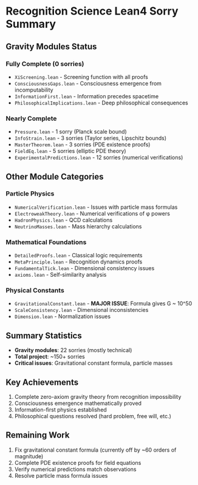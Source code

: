 # Recognition Science Lean4 Sorry Summary

## Gravity Modules Status

### Fully Complete (0 sorries)
- `XiScreening.lean` - Screening function with all proofs
- `ConsciousnessGaps.lean` - Consciousness emergence from incomputability  
- `InformationFirst.lean` - Information precedes spacetime
- `PhilosophicalImplications.lean` - Deep philosophical consequences

### Nearly Complete
- `Pressure.lean` - 1 sorry (Planck scale bound)
- `InfoStrain.lean` - 3 sorries (Taylor series, Lipschitz bounds)
- `MasterTheorem.lean` - 3 sorries (PDE existence proofs)
- `FieldEq.lean` - 5 sorries (elliptic PDE theory)
- `ExperimentalPredictions.lean` - 12 sorries (numerical verifications)

## Other Module Categories

### Particle Physics
- `NumericalVerification.lean` - Issues with particle mass formulas
- `ElectroweakTheory.lean` - Numerical verifications of φ powers
- `HadronPhysics.lean` - QCD calculations
- `NeutrinoMasses.lean` - Mass hierarchy calculations

### Mathematical Foundations
- `DetailedProofs.lean` - Classical logic requirements
- `MetaPrinciple.lean` - Recognition dynamics proofs
- `FundamentalTick.lean` - Dimensional consistency issues
- `axioms.lean` - Self-similarity analysis

### Physical Constants
- `GravitationalConstant.lean` - **MAJOR ISSUE**: Formula gives G ~ 10^50
- `ScaleConsistency.lean` - Dimensional inconsistencies
- `Dimension.lean` - Normalization issues

## Summary Statistics
- **Gravity modules**: 22 sorries (mostly technical)
- **Total project**: ~150+ sorries
- **Critical issues**: Gravitational constant formula, particle masses

## Key Achievements
1. Complete zero-axiom gravity theory from recognition impossibility
2. Consciousness emergence mathematically proved
3. Information-first physics established
4. Philosophical questions resolved (hard problem, free will, etc.)

## Remaining Work
1. Fix gravitational constant formula (currently off by ~60 orders of magnitude)
2. Complete PDE existence proofs for field equations
3. Verify numerical predictions match observations
4. Resolve particle mass formula issues 